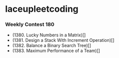 # laceupleetcoding

### Weekly Contest 180
- (1380. Lucky Numbers in a Matrix)[]
- (1381. Design a Stack With Increment Operation)[]
- (1382. Balance a Binary Search Tree)[]
- (1383. Maximum Performance of a Team)[]
